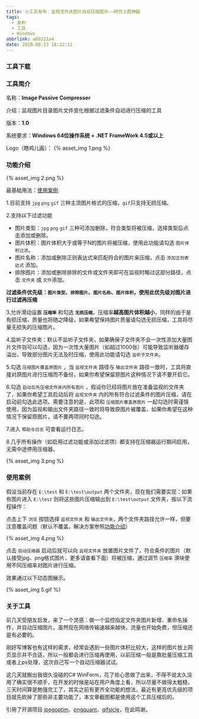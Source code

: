 ```yaml
---
title: 小工具发布：监视文件夹图片自动压缩图片——网页上图神器
tags:
  - 发布
  - 工具
  - Windows
abbrlink: a80221a4
date: 2018-08-13 18:22:11
---
```


### 工具下载





### 工具简介

名称：**Image Passive Compresser**

介绍：监视图片目录图片文件变化根据过滤条件自动进行压缩的工具

版本：**1.0**

系统要求：**Windows 64位操作系统 + .NET FrameWork 4.5或以上**

Logo（瞎鸡儿画）：
{% asset_img 1.png %}

### 功能介绍

{% asset_img 2.png %}

最基础用法：[使用案例](./#使用案例)

1.目前支持 ``jpg`` ``png`` ``gif`` 三种主流图片格式的压缩，``gif``只支持无损压缩。

2.支持以下过滤功能
 - 图片类型：``jpg`` ``png`` ``gif`` 三种可添加删除，符合类型将被压缩，选择类型后点击添加或删除。
 - 图片体积：图片体积大于或等于N的图片将被压缩，使用此功能请勾选 ``图片体积过滤``。
 - 图片名称：添加或删除正则表达式来匹配符合的图片来压缩，点击 ``添加正则表达式`` 添加。
 - 排除图片：添加或删除排除的文件或文件夹即可在监视时略过这部分路径，点击 ``文件夹`` 或 ``文件``添加。

**过滤条件优先级：``图片类型``、``排除图片``、``图片名称``、``图片体积``，使用此优先级对图片进行过滤再压缩**

3.允许滑动设置 **``压缩率``** 和勾选 **``无损压缩``**，压缩率**越高图片体积越小**，同样的由于是有损压缩，质量也将随之降级，如果希望保持图片质量请勾选无损压缩，工具将尽量无损失的压缩图片。

4.监听子文件夹：默认不监听子文件夹，如果确保子文件夹不会一次性添加大量图片文件则可以勾选，因为一次性大量图片（如超过1000张）可能导致监听器缓存溢出，导致部分图片无法及时压缩，使用此功能请勾选 ``监听子文件夹``。

5.勾选 ``压缩图片覆盖原图片`` ，当 ``监视文件夹`` 路径与 ``输出文件夹`` 路径一致时，工具将直接对原图片进行压缩而不备份，如果你希望保留原图片这种情况下请不要开启它。

6.勾选 ``启动后先压缩文件夹内所有图片`` ，假设你已经将图片放在准备监视的文件夹了，如果你希望工具启动后将 ``监视文件夹`` 内的所有符合过滤条件的图片压缩，请在启动前勾选此选项。需要注意的是，此项和 ``压缩图片覆盖原图片`` 一起勾选时需谨慎使用，因为监视和输出文件夹路径一致时将导致原图片被覆盖，如果你希望在这种情况下保留原图片，请不要两项同时勾选。

7.进入 ``帮助与日志`` 可查看运行日志。

8.几乎所有操作（如启用过滤功能或添加过滤项）都支持在压缩器运行期间启用，无需中途停用压缩器。

{% asset_img 3.png %}

### 使用案例

假设当前存在 ``E:\test`` 和 ``E:\test\output`` 两个文件夹，现在我们需要实现：如果有图片进入 ``E:\test`` 则将这些图片压缩输出到 ``E:\test\output`` 文件夹，按以下流程操作：

点击上下 ``浏览`` 按钮选择 ``监视文件夹`` 和 ``输出文件夹``，两个文件夹路径允许一样，但要注意覆盖问题（默认不覆盖，解决方案参照[功能介绍](./#功能介绍)）

{% asset_img 4.png %}

点击 ``启动压缩器`` 启动后就可以向 ``监视文件夹`` 放置图片文件了，符合条件的图片（默认接受jpg、png格式图片，更多请查看下面）将被压缩，通过调节 ``压缩率`` 滑块使用不同压缩率对图片进行压缩。

效果通过以下动态图展示。

{% asset_img 5.gif %}

### 关于工具

前几天受朋友启发，来了一个灵感：做一个监控指定文件夹图片新增、重命名操作，并自动压缩图片。虽然现在网络传输速越来越快，流量也开始免费，但压缩还是有必要的。

刚好写博客也有这样的需求，经常会遇到一些图片体积比较大，这样的图片放上网页显示并不合适，所以一般都会进行压缩再使用，以前压缩一般是靠批量压缩工具或者上ps处理，这次自己写一个自动压缩器试试。

这几天就搬出我很久没碰的C# WinForm，花了些心思做了出来，不得不说太久没用了确实很不顺手，在开发的时候是站在用户角度上看，所以尽量不做得太粗糙，三天时间算是勉强完工了，其实之前有更齐全功能的想法，最近有更高优先级的项目就先砍掉了那些非主要功能了，本文章截图都是使用这个工具压缩后的。

引用了开源项目 [jpegoptim](https://github.com/tjko/jpegoptim)、[pngquant](https://pngquant.org/)、[gifsicle](http://www.lcdf.org/gifsicle/)，在此鸣谢。